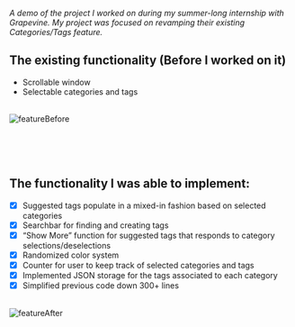 *A demo of the project I worked on during my summer-long internship with Grapevine. My project was focused on revamping their existing Categories/Tags feature.*

## The existing functionality (Before I worked on it)
- Scrollable window
- Selectable categories and tags <br /><br />

![featureBefore](https://user-images.githubusercontent.com/15644940/90286275-8001d400-de43-11ea-8eba-d2525b4fd485.gif) 

<br /><br /><br />


## The functionality I was able to implement:
- [x] Suggested tags populate in a mixed-in fashion based on selected categories
- [x] Searchbar for finding and creating tags
- [x] “Show More” function for suggested tags that responds to category selections/deselections
- [x] Randomized color system
- [x] Counter for user to keep track of selected categories and tags
- [x] Implemented JSON storage for the tags associated to each category 
- [x] Simplified previous code down 300+ lines <br /><br />

![featureAfter](https://user-images.githubusercontent.com/15644940/90289213-6a8fa880-de49-11ea-939a-df2fe5212b97.gif)

<br /><br />
